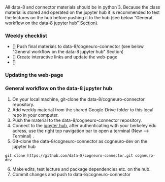 All data-8 and connector materials should be in python 3. Because the class material is stored and operated on the jupyter hub it is
recommended to test the lectures on the hub before pushing it to the hub (see below  "General workflow on the data-8 jupyter hub" Section).


### Weekly checklist
- [] Push final materials to data-8/cogneuro-connector (see below  "General workflow on the data-8 jupyter hub" Section)
- [] Create interactive links and update the web-page
- [] 

### Updating the web-page

### General workflow on the data-8 jupyter hub
1. On your local machine, git-clone the data-8/cogneuro-connector repository.
2. Add weekly material from the shared Google-Drive folder to this local repo in your computer.
3. Push the material to the data-8/cogneuro-connector repository.
4. Connect to the [jupyter hub](https://data8.berkeley.edu), after authenticating with your berkeley.edu adress, use the right top 
navigation bar to open a terminal (New --> Terminal) .
5. Git-clone the data-8/cogneuro-connector as cogneuro-dev on the jupyter hub

  `git clone https://github.com/data-8/cogneuro-connector.git cogneuro-dev` 

6. Make edits, test lecture and package dependencies etc. on the hub.
7. Commit changes and push to data-8/cogneuro-connector


